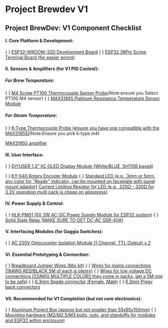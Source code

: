 Project Brewdev V1 
==================
Project BrewDev: V1 Component Checklist
---------------------------------------
#### I. Core Platform & Development:

{ } [ESP32-WROOM-32D Development Board](https://www.aliexpress.com/item/1005006456519790.html?spm=a2g0o.productlist.main.3.15bcAfdYAfdYRM&algo_pvid=ffcd6df9-9ebe-4001-b6d5-fae6cf6b98cf&algo_exp_id=ffcd6df9-9ebe-4001-b6d5-fae6cf6b98cf-2&pdp_ext_f=%7B%22order%22%3A%2210915%22%2C%22eval%22%3A%221%22%7D&pdp_npi=4%40dis%21AUD%2119.78%216.41%21%21%2189.97%2129.13%21%40210330dd17487764894447939ecfaa%2112000037265317361%21sea%21AU%213080408886%21X&curPageLogUid=XJKHBT6ymrRs&utparam-url=scene%3Asearch%7Cquery_from%3A)
{ } [ESP32 38Pin Screw Terminal Board (for easier wiring)](https://www.aliexpress.com/item/1005006026098254.html?spm=a2g0o.productlist.main.1.4eaa7afarTEsGo&algo_pvid=c3cbc9bc-7ff6-4c7d-86fa-5924999aca85&algo_exp_id=c3cbc9bc-7ff6-4c7d-86fa-5924999aca85-0&pdp_ext_f=%7B%22order%22%3A%22218%22%2C%22eval%22%3A%221%22%7D&pdp_npi=4%40dis%21AUD%215.98%215.70%21%21%213.79%213.61%21%40210308a417487812027447139ec55e%2112000035378878500%21sea%21AU%213080408886%21X&curPageLogUid=6cTqvdge5t59&utparam-url=scene%3Asearch%7Cquery_from%3A)

#### II. Sensors & Amplifiers (for V1 PID Control):

##### For Brew Temperature:
{ } [M4 Screw PT100 Thermocouple Sensor Probe](https://www.aliexpress.com/item/1005008644082234.html?spm=a2g0o.productlist.main.4.27e86a08jmZQVz&algo_pvid=5cb3f48c-9396-4061-a75e-d4601745c35e&algo_exp_id=5cb3f48c-9396-4061-a75e-d4601745c35e-3&pdp_ext_f=%7B%22order%22%3A%2210%22%2C%22eval%22%3A%221%22%7D&pdp_npi=4%40dis%21AUD%2110.17%217.63%21%21%216.44%214.83%21%40210308a417487820902015341ec55e%2112000046072476035%21sea%21AU%213080408886%21X&curPageLogUid=nRPo32LtRwza&utparam-url=scene%3Asearch%7Cquery_from%3A)(Note:ensure you Select PT100 M4 sensor)
{ } [MAX31865 Platinum Resistance Temperature Sensor Module](https://www.aliexpress.com/item/1005006996558022.html?spm=a2g0o.productlist.main.3.47517ef76AR2bT&algo_pvid=e23983b9-4432-45e0-8389-facf78d8f1b5&algo_exp_id=e23983b9-4432-45e0-8389-facf78d8f1b5-2&pdp_ext_f=%7B%22order%22%3A%22211%22%2C%22eval%22%3A%221%22%7D&pdp_npi=4%40dis%21AUD%214.47%214.34%21%21%2120.35%2119.75%21%402101ead817487771176568460ef032%2112000038988167857%21sea%21AU%213080408886%21X&curPageLogUid=QaGzaiM77Khy&utparam-url=scene%3Asearch%7Cquery_from%3A) 

##### For Steam Temperature:

{ } [K-Type Thermocouple Probe (ensure you have one compatible with the MAX31855)](https://www.aliexpress.com/item/1005005496786289.html?spm=a2g0o.productlist.main.1.7dd9236fusXsxI&algo_pvid=d2b3cf6a-636d-4870-9a61-269e426183fa&algo_exp_id=d2b3cf6a-636d-4870-9a61-269e426183fa-0&pdp_ext_f=%7B%22order%22%3A%22906%22%2C%22eval%22%3A%221%22%7D&pdp_npi=4%40dis%21AUD%213.27%212.91%21%21%212.07%211.84%21%402103245417487774616223073e1561%2112000033327476707%21sea%21AU%213080408886%21X&curPageLogUid=iCr16ZWSsp3i&utparam-url=scene%3Asearch%7Cquery_from%3A)(Note:Ensure you pick k-type m4)

[MAX31855 amplifier](https://www.aliexpress.com/item/1902975189.html?spm=a2g0o.productlist.main.1.428e287cNdxcZy&algo_pvid=3b100b3c-6b06-4296-a7df-7b496b6c2fbe&algo_exp_id=3b100b3c-6b06-4296-a7df-7b496b6c2fbe-0&pdp_ext_f=%7B%22order%22%3A%2270%22%2C%22eval%22%3A%221%22%7D&pdp_npi=4%40dis%21AUD%212.86%212.86%21%21%211.81%211.81%21%402103244b17487820073372535e03d5%2112000018875273580%21sea%21AU%213080408886%21X&curPageLogUid=gbY9soG79bIv&utparam-url=scene%3Asearch%7Cquery_from%3A)

#### III. User Interface:

{ } [DIYUSER 1.3" IIC OLED Display Module (White/BLUE, SH1106 based)](https://www.aliexpress.com/item/1005007451015054.html?spm=a2g0o.productlist.main.3.29d477e2vhVh6h&algo_pvid=a85804ac-08e5-427a-aa2c-28ba35e142ab&algo_exp_id=a85804ac-08e5-427a-aa2c-28ba35e142ab-2&pdp_ext_f=%7B%22order%22%3A%221277%22%2C%22eval%22%3A%221%22%7D&pdp_npi=4%40dis%21AUD%215.72%215.40%21%21%213.62%213.42%21%402103244b17487776655308597e044a%2112000040806152742%21sea%21AU%213080408886%21X&curPageLogUid=4yPN9mkLGFx2&utparam-url=scene%3Asearch%7Cquery_from%3A) 

{ } [KY-040 Rotary Encoder Module](https://www.aliexpress.com/item/1005006551162496.html?spm=a2g0o.productlist.main.1.64372834Vi9sS7&algo_pvid=134749c8-49cf-431b-a412-205056a24d29&algo_exp_id=134749c8-49cf-431b-a412-205056a24d29-0&pdp_ext_f=%7B%22order%22%3A%222249%22%2C%22eval%22%3A%221%22%7D&pdp_npi=4%40dis%21AUD%218.90%212.81%21%21%2140.51%2112.82%21%402151e6dc17487779261336681eee87%2112000037644212083%21sea%21AU%213080408886%21X&curPageLogUid=EkH5oimkA3ZJ&utparam-url=scene%3Asearch%7Cquery_from%3A) 
{ } [Standard LED (e.g., 3mm or 5mm, any color for "Ready" indicator, can be mounted on faceplate with panel mount adaptor)](https://www.aliexpress.com/item/1005007591932915.html?spm=a2g0o.productlist.main.7.224e5a83uSY5uC&algo_pvid=f579ac9b-b04b-4d63-8645-c1dc84de87be&algo_exp_id=f579ac9b-b04b-4d63-8645-c1dc84de87be-6&pdp_ext_f=%7B%22order%22%3A%2239%22%2C%22eval%22%3A%221%22%7D&pdp_npi=4%40dis%21AUD%2116.32%215.39%21%21%2174.24%2124.50%21%40212a6e3217487781761867293e459c%2112000041422307129%21sea%21AU%213080408886%21X&curPageLogUid=vtBytDIiIAth&utparam-url=scene%3Asearch%7Cquery_from%3A) 
 [Current Limiting Resistor for LED (e.g., 220Ω - 330Ω for 3.3V operation multi pack is cheap on aliexpress)](https://www.aliexpress.com/item/1005006209050774.html?src=google&albch=shopping&acnt=272-267-0231&slnk=&plac=&mtctp=&albbt=Google_7_shopping&gclsrc=aw.ds&albagn=888888&ds_e_adid=738012934484&ds_e_matchtype=search&ds_e_device=c&ds_e_network=g&ds_e_product_group_id=2403836566736&ds_e_product_id=en1005006209050774&ds_e_product_merchant_id=5086892413&ds_e_product_country=AU&ds_e_product_language=en&ds_e_product_channel=online&ds_e_product_store_id=&ds_url_v=2&albcp=22318332228&albag=177676186793&isSmbAutoCall=false&needSmbHouyi=false&gad_source=1&gad_campaignid=22318332228&gbraid=0AAAAAoukdWM6zllmMoPaQTHTTIoOrFtQm&gclid=Cj0KCQjw9O_BBhCUARIsAHQMjS4QOitYwIrYsQKYPh3EqaiO0prRmBSIkzV7G7uUrvxxCCEjVo4S0bIaAkZGEALw_wcB&aff_fcid=bdcb064c5439481fa9a21fb7bcd8d287-1748778614867-07419-UneMJZVf&aff_fsk=UneMJZVf&aff_platform=aaf&sk=UneMJZVf&aff_trace_key=bdcb064c5439481fa9a21fb7bcd8d287-1748778614867-07419-UneMJZVf&terminal_id=735104564fec4889aded04102bdc1e8b&afSmartRedirect=n)

#### IV. Power Supply & Control:

{ } [HLK-PM01 (5V 3W AC-DC Power Supply Module for ESP32 system)](https://www.aliexpress.com/item/1005006072424191.html?spm=a2g0o.productlist.main.4.5d461adc3hd6eq&algo_pvid=dc2a3b39-0f5c-4065-b766-0b1d8509b58a&algo_exp_id=dc2a3b39-0f5c-4065-b766-0b1d8509b58a-3&pdp_ext_f=%7B%22order%22%3A%2269%22%2C%22eval%22%3A%221%22%7D&pdp_npi=4%40dis%21AUD%215.45%215.45%21%21%2124.81%2124.81%21%402103241117487787808572909ee1cc%2112000035600877318%21sea%21AU%213080408886%21X&curPageLogUid=CG40YkbqM723&utparam-url=scene%3Asearch%7Cquery_from%3A)
{ } [Solid State Relay (MAKE SURE TO GET DC-AC SSR-40A)](https://www.aliexpress.com/item/1005005837105164.html?spm=a2g0o.productlist.main.1.457f714bCzx2Ei&algo_pvid=ca326593-964b-4b6e-9b52-219a5dc736d2&algo_exp_id=ca326593-964b-4b6e-9b52-219a5dc736d2-0&pdp_ext_f=%7B%22order%22%3A%221473%22%2C%22eval%22%3A%221%22%7D&pdp_npi=4%40dis%21AUD%215.19%215.19%21%21%213.29%213.29%21%40210312d517487790839296128ee120%2112000034526092498%21sea%21AU%213080408886%21X&curPageLogUid=wvfErnjh160s&utparam-url=scene%3Asearch%7Cquery_from%3A)

#### V. Interfacing Modules (for Gaggia Switches):

{ } [AC 220V Optocoupler Isolation Module (1 Channel, TTL Output) x 2](https://www.aliexpress.com/item/1005007458865867.html?spm=a2g0o.productlist.main.1.7cd8162fC5uAG2&algo_pvid=63d2b8c8-ce46-42ac-857e-32f904086e11&algo_exp_id=63d2b8c8-ce46-42ac-857e-32f904086e11-0&pdp_ext_f=%7B%22order%22%3A%22167%22%2C%22eval%22%3A%221%22%7D&pdp_npi=4%40dis%21AUD%213.59%213.59%21%21%2116.33%2116.33%21%402103277f17487794090943784eb984%2112000040841794135%21sea%21AU%213080408886%21X&curPageLogUid=jF7iY50Ske8i&utparam-url=scene%3Asearch%7Cquery_from%3A#nav-specification)

#### VI. Essential Prototyping & Connection:

{ } [Breadboard Jumper Wires (Mix kit)](https://www.aliexpress.com/item/1005003252824475.html?spm=a2g0o.productlist.main.5.63ddk4SHk4SHTM&algo_pvid=48048bc2-0faa-4727-8d68-ca8d407a8dd9&algo_exp_id=48048bc2-0faa-4727-8d68-ca8d407a8dd9-4&pdp_ext_f=%7B%22order%22%3A%221502%22%2C%22eval%22%3A%221%22%7D&pdp_npi=4%40dis%21AUD%217.14%216.89%21%21%214.52%214.36%21%40210123bc17487826590682400e9326%2112000024867532534%21sea%21AU%213080408886%21X&curPageLogUid=raedyEZAP8Dg&utparam-url=scene%3Asearch%7Cquery_from%3A) 
{ } [Wires for mains connections (18AWG RED/BLACK 5M of each is plenty)](https://www.aliexpress.com/item/1005006566120439.html?spm=a2g0o.productlist.main.9.c5296f0fEFh9GV&algo_pvid=9f873115-046d-46ce-b744-743b7adb9b8e&algo_exp_id=9f873115-046d-46ce-b744-743b7adb9b8e-8&pdp_ext_f=%7B%22order%22%3A%224247%22%2C%22eval%22%3A%221%22%7D&pdp_npi=4%40dis%21AUD%2112.87%2112.85%21%21%2158.57%2158.48%21%40210337bc17487798074353806ecb65%2112000037691464131%21sea%21AU%213080408886%21X&curPageLogUid=zzFj7TSVBcwy&utparam-url=scene%3Asearch%7Cquery_from%3A)
{ } [Wires for low voltage DC connections (22AWG MULTIPLE COLORS they come in packs, get a 5M one to be safe)](https://www.aliexpress.com/item/1005008683131221.html?spm=a2g0o.productlist.main.25.3537d5e2txHsOF&algo_pvid=2f4e5808-74cc-43aa-b811-544b14ca8732&algo_exp_id=2f4e5808-74cc-43aa-b811-544b14ca8732-22&pdp_ext_f=%7B%22order%22%3A%22294%22%2C%22eval%22%3A%221%22%7D&pdp_npi=4%40dis%21AUD%214.54%212.23%21%21%2120.64%2110.11%21%402103010b17487799899288909e16d3%2112000046261040423%21sea%21AU%213080408886%21X&curPageLogUid=g25GAs3gdbwT&utparam-url=scene%3Asearch%7Cquery_from%3A)
{ } [6.3mm Spade connector (Female, Male)](https://www.aliexpress.com/item/1005002765359666.html?spm=a2g0o.productlist.main.8.50f73225R0rOpZ&algo_pvid=d8656ba3-762d-48c3-b9d9-fb7f6dadfae5&algo_exp_id=d8656ba3-762d-48c3-b9d9-fb7f6dadfae5-7&pdp_ext_f=%7B%22order%22%3A%221570%22%2C%22eval%22%3A%221%22%7D&pdp_npi=4%40dis%21AUD%213.39%213.14%21%21%212.15%211.99%21%402103247917487797088492619ee480%2112000022078614610%21sea%21AU%213080408886%21X&curPageLogUid=78MVaeSWbwPC&utparam-url=scene%3Asearch%7Cquery_from%3A)
{ } [6.3mm Piggy back connectors](https://www.aliexpress.com/item/32921359226.html?spm=a2g0o.productlist.main.4.347f9e2ayIWmzh&algo_pvid=35cb7679-0928-4ac4-8317-9af13da1b747&algo_exp_id=35cb7679-0928-4ac4-8317-9af13da1b747-3&pdp_ext_f=%7B%22order%22%3A%222%22%2C%22eval%22%3A%221%22%7D&pdp_npi=4%40dis%21AUD%211.79%211.79%21%21%211.13%211.13%21%402101c5ac17487803623068374ef1e7%2166093644182%21sea%21AU%213080408886%21X&curPageLogUid=M6Di0fKDLpoC&utparam-url=scene%3Asearch%7Cquery_from%3A)



#### VII. Recommended for V1 Completion (but not core electronics):

{ } [Aluminum Project Box (approx but not smaller than 55x95x150mm)](https://www.aliexpress.com/item/1005007115490142.html?spm=a2g0o.productlist.main.4.163554beE1yCYm&algo_pvid=b009735f-8ff7-445f-8a34-52fb15dfbad4&algo_exp_id=b009735f-8ff7-445f-8a34-52fb15dfbad4-3&pdp_ext_f=%7B%22order%22%3A%22186%22%2C%22eval%22%3A%221%22%7D&pdp_npi=4%40dis%21AUD%216.05%216.05%21%21%213.83%213.83%21%40212a70c117487815001093581e6b16%2112000039451210900%21sea%21AU%213080408886%21X&curPageLogUid=W5JS6SXYNcEz&utparam-url=scene%3Asearch%7Cquery_from%3A)
{ } [Mounting hardware (M2/M2.5/M3 bolts, nuts, and standoffs for modules and ESP32 within enclosure)](https://www.aliexpress.com/item/1005007123615498.html?spm=a2g0o.productlist.main.41.59bd2d4d08cUx2&algo_pvid=369a9011-3c99-4da9-b83a-15d65f51f7d2&algo_exp_id=369a9011-3c99-4da9-b83a-15d65f51f7d2-38&pdp_ext_f=%7B%22order%22%3A%22180%22%2C%22eval%22%3A%221%22%7D&pdp_npi=4%40dis%21AUD%2110.36%215.70%21%21%2147.15%2125.93%21%40210313e917487821581835152ed8d8%2112000039501725238%21sea%21AU%213080408886%21X&curPageLogUid=2gnKW9aMVtaJ&utparam-url=scene%3Asearch%7Cquery_from%3A)
